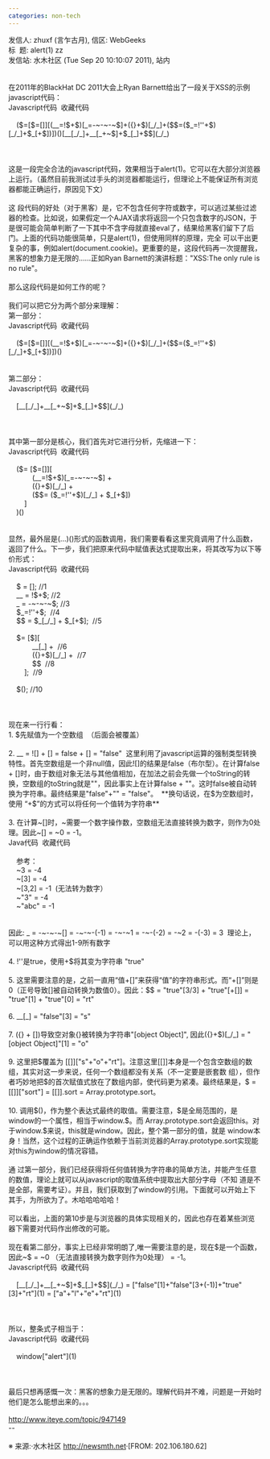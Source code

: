 ```yaml
---
categories: non-tech
---
```

<p>发信人: zhuxf (言乍古月), 信区: WebGeeks<br />标 &nbsp;题: alert(1) zz<br />发信站: 水木社区 (Tue Sep 20 10:10:07 2011), 站内<br /><br /><br />在2011年的BlackHat DC 2011大会上Ryan Barnett给出了一段关于XSS的示例javascript代码：<br />Javascript代码 &nbsp;收藏代码<br /><br />&nbsp;&nbsp; &nbsp;($=[$=[]][(__=!$+$)[_=-~-~-~$]+({}+$)[_/_]+($$=($_=!''+$)[_/_]+$_[+$])])()[__[_/_]+__[_+~$]+$_[_]+$$](_/_) &nbsp;<br /><br /><br /><br />这是一段完全合法的javascript代码，效果相当于alert(1)。它可以在大部分浏览器上运行。（虽然目前我测试过手头的浏览器都能运行，但理论上不能保证所有浏览器都能正确运行，原因见下文）<br /><br />这 段代码的好处（对于黑客）是，它不包含任何字符或数字，可以逃过某些过滤器的检查。比如说，如果假定一个AJAX请求将返回一个只包含数字的JSON，于 是很可能会简单判断了一下其中不含字母就直接eval了，结果给黑客们留下了后门。上面的代码功能很简单，只是alert(1)，但使用同样的原理，完全 可以干出更复杂的事，例如alert(document.cookie)。更重要的是，这段代码再一次提醒我，黑客的想象力是无限的&hellip;&hellip;正如Ryan Barnett的演讲标题："XSS:The only rule is no rule"。<br /><br />那么这段代码是如何工作的呢？<br /><br />我们可以把它分为两个部分来理解：<br />第一部分：<br />Javascript代码 &nbsp;收藏代码<br /><br />&nbsp;&nbsp; &nbsp;($=[$=[]][(__=!$+$)[_=-~-~-~$]+({}+$)[_/_]+($$=($_=!''+$)[_/_]+$_[+$])])() &nbsp;<br /><br /><br />第二部分：<br />Javascript代码 &nbsp;收藏代码<br /><br />&nbsp;&nbsp; &nbsp;[__[_/_]+__[_+~$]+$_[_]+$$](_/_) &nbsp;<br /><br /><br /><br />其中第一部分是核心，我们首先对它进行分析，先缩进一下：<br />Javascript代码 &nbsp;收藏代码<br /><br />&nbsp;&nbsp; &nbsp;($= [$=[]][ &nbsp;<br />&nbsp;&nbsp; &nbsp; &nbsp; &nbsp; &nbsp; &nbsp;(__=!$+$)[_=-~-~-~$] + &nbsp;<br />&nbsp;&nbsp; &nbsp; &nbsp; &nbsp; &nbsp; &nbsp;({}+$)[_/_] + &nbsp;<br />&nbsp;&nbsp; &nbsp; &nbsp; &nbsp; &nbsp; &nbsp;($$= ($_=!''+$)[_/_] + $_[+$]) &nbsp;<br />&nbsp;&nbsp; &nbsp; &nbsp; &nbsp;] &nbsp;<br />&nbsp;&nbsp; &nbsp;)() &nbsp;<br /><br /><br />显然，最外层是(...)()形式的函数调用，我们需要看看这里究竟调用了什么函数，返回了什么。下一步，我们把原来代码中赋值表达式提取出来，将其改写为以下等价形式：<br />Javascript代码 &nbsp;收藏代码<br /><br />&nbsp;&nbsp; &nbsp;$ = []; //1 &nbsp;<br />&nbsp;&nbsp; &nbsp;__ = !$+$; //2 &nbsp;<br />&nbsp;&nbsp; &nbsp;_ = -~-~-~$; //3 &nbsp;<br />&nbsp;&nbsp; &nbsp;$_=!''+$; &nbsp;//4 &nbsp;<br />&nbsp;&nbsp; &nbsp;$$ = $_[_/_] + $_[+$]; &nbsp;//5 &nbsp;<br />&nbsp;&nbsp; &nbsp; &nbsp;<br />&nbsp;&nbsp; &nbsp;$= [$][ &nbsp;<br />&nbsp;&nbsp; &nbsp; &nbsp; &nbsp; &nbsp; &nbsp;__[_] + &nbsp;//6 &nbsp;<br />&nbsp;&nbsp; &nbsp; &nbsp; &nbsp; &nbsp; &nbsp;({}+$)[_/_] + &nbsp;//7 &nbsp;<br />&nbsp;&nbsp; &nbsp; &nbsp; &nbsp; &nbsp; &nbsp;$$ &nbsp;//8 &nbsp;<br />&nbsp;&nbsp; &nbsp; &nbsp; &nbsp;]; &nbsp;//9 &nbsp;<br />&nbsp;&nbsp; &nbsp; &nbsp;<br />&nbsp;&nbsp; &nbsp;$(); //10 &nbsp;<br /><br /><br /><br />现在来一行行看：<br />1. $先赋值为一个空数组 &nbsp;（后面会被覆盖）<br /><br />2. __ = ![] + [] = false + [] = "false" &nbsp;这里利用了javascript运算的强制类型转换特性。首先空数组是一个非null值，因此![]的结果是false（布尔型）。在计算false + []时，由于数组对象无法与其他值相加，在加法之前会先做一个toString的转换，空数组的toString就是""，因此事实上在计算false + ""。这时false被自动转换为字符串。最终结果是"false"+"" = "false"。 &nbsp;**换句话说，在$为空数组时，使用 &ldquo;+$&rdquo;的方式可以将任何一个值转为字符串**<br /><br />3. 在计算~[]时，~需要一个数字操作数，空数组无法直接转换为数字，则作为0处理。因此~[] = ~0 = -1。<br />Java代码 &nbsp;收藏代码<br /><br />&nbsp;&nbsp; &nbsp;参考： &nbsp;<br />&nbsp;&nbsp; &nbsp;~3 = -4 &nbsp;<br />&nbsp;&nbsp; &nbsp;~[3] = -4 &nbsp;<br />&nbsp;&nbsp; &nbsp;~[3,2] = -1 &nbsp;(无法转为数字） &nbsp;<br />&nbsp;&nbsp; &nbsp;~"3" = -4 &nbsp;<br />&nbsp;&nbsp; &nbsp;~"abc" = -1 &nbsp;<br /><br /><br />因此: _ = -~-~-~[] = -~-~-(-1) = -~-~1 = -~-(-2) = -~2 = -(-3) = 3 &nbsp;理论上，可以用这种方式得出1-9所有数字<br /><br />4. !''是true，使用+$将其变为字符串 "true"<br /><br />5. 这里需要注意的是，之前一直用&ldquo;值+[]&rdquo;来获得&ldquo;值&rdquo;的字符串形式。而&ldquo;+[]&rdquo;则是0（正号导致[]被自动转换为数值0）。因此：$$ = "true"[3/3] + "true"[+[]] = "true"[1] + "true"[0] = "rt"<br /><br />6. __[_] = "false"[3] = "s"<br /><br />7. ({} + [])导致空对象{}被转换为字符串"[object Object]", 因此({}+$)[_/_] = "[object Object]"[1] = "o"<br /><br />9. 这里把$覆盖为 [[]]["s"+"o"+"rt"]。注意这里[[]]本身是一个包含空数组的数组，其实对这一步来说，任何一个数组都没有关系（不一定要是嵌套数 组），但作者巧妙地把$的首次赋值式放在了数组内部，使代码更为紧凑。最终结果是，$ = [[]]["sort"] = [[]].sort = Array.prototype.sort。<br /><br />10. 调用$()，作为整个表达式最终的取值。需要注意，$是全局范围的，是window的一个属性，相当于window.$。而 Array.prototype.sort会返回this。对于window.$来说，this就是window。因此，整个第一部分的值，就是 window本身！当然，这个过程的正确运作依赖于当前浏览器的Array.prototype.sort实现能对this为window的情况容错。<br /><br />通 过第一部分，我们已经获得将任何值转换为字符串的简单方法，并能产生任意的数值，理论上就可以从javascript的取值系统中提取出大部分字母（不知 道是不是全部，需要考证）。并且，我们获取到了window的引用。下面就可以开始上下其手，为所欲为了。木哈哈哈哈哈！<br /><br />可以看出，上面的第10步是与浏览器的具体实现相关的，因此也存在着某些浏览器下需要对代码作出修改的可能。<br /><br />现在看第二部分，事实上已经非常明朗了,唯一需要注意的是，现在$是一个函数，因此~$ = ~0 （无法直接转换为数字则作为0处理） = -1。<br />Javascript代码 &nbsp;收藏代码<br /><br />&nbsp;&nbsp; &nbsp;[__[_/_]+__[_+~$]+$_[_]+$$](_/_) = ["false"[1]+"false"[3+(-1)]+"true"[3]+"rt"](1) = ["a"+"l"+"e"+"rt"](1) &nbsp;<br /><br /><br /><br />所以，整条式子相当于：<br />Javascript代码 &nbsp;收藏代码<br /><br />&nbsp;&nbsp; &nbsp;window["alert"](1) &nbsp;<br /><br /><br /><br />最后只想再感慨一次：黑客的想象力是无限的。理解代码并不难，问题是一开始时他们是怎么能想出来的。。。 <br /><br /><a target="_blank" href="http://www.iteye.com/topic/947149">http://www.iteye.com/topic/947149</a><br />--<br /><br />※ 来源:&middot;水木社区 <a target="_blank" href="http://newsmth.net/">http://newsmth.net</a>&middot;[FROM: 202.106.180.62]</p>